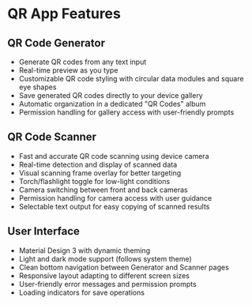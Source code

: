 # QR App Features

## QR Code Generator
- Generate QR codes from any text input
- Real-time preview as you type
- Customizable QR code styling with circular data modules and square eye shapes
- Save generated QR codes directly to your device gallery
- Automatic organization in a dedicated "QR Codes" album
- Permission handling for gallery access with user-friendly prompts

## QR Code Scanner
- Fast and accurate QR code scanning using device camera
- Real-time detection and display of scanned data
- Visual scanning frame overlay for better targeting
- Torch/flashlight toggle for low-light conditions
- Camera switching between front and back cameras
- Permission handling for camera access with user guidance
- Selectable text output for easy copying of scanned results

## User Interface
- Material Design 3 with dynamic theming
- Light and dark mode support (follows system theme)
- Clean bottom navigation between Generator and Scanner pages
- Responsive layout adapting to different screen sizes
- User-friendly error messages and permission prompts
- Loading indicators for save operations
